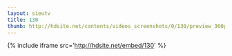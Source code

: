 ```yaml
---
layout: sieutv
title: 130
thumb: http://hdsite.net/contents/videos_screenshots/0/130/preview_360p.mp4.jpg
---
```

{% include iframe src='http://hdsite.net/embed/130' %}
 
